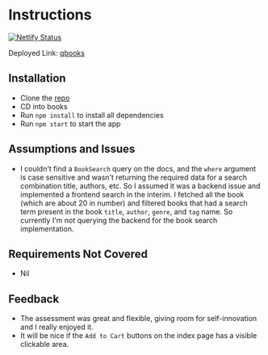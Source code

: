# Instructions
[![Netlify Status](https://api.netlify.com/api/v1/badges/c017412b-ada6-4b2e-aa0a-6fdf2e80f135/deploy-status)](ttps://qbooks.netlify.app)


Deployed Link: [qbooks](https://qbooks.netlify.app)

## Installation
- Clone the [repo](https://github.com/shaolinmkz/books)
- CD into books
- Run `npm install` to install all dependencies
- Run `npm start` to start the app

## Assumptions and Issues
 - I couldn't find a `BookSearch` query on the docs, and the `where` argument is case sensitive and wasn't returning the required data for a search combination title, authors, etc. So I assumed it was a backend issue and implemented a frontend search in the interim. I fetched all the book (which are about 20 in number) and filtered books that had a search term present in the book `title`, `author`, `genre`, and `tag` name. So currently I'm not querying the backend for the book search implementation.

 ## Requirements Not Covered
 - Nil


## Feedback
- The assessment was great and flexible, giving room for self-innovation and I really enjoyed it.
- It will be nice if the `Add to Cart` buttons on the index page has a visible clickable area.
